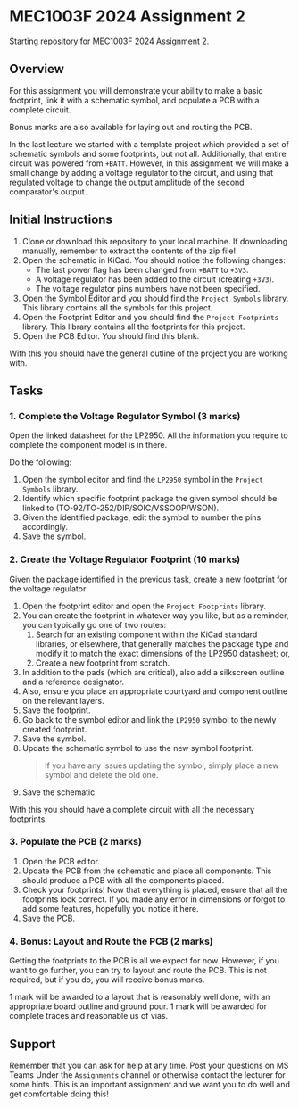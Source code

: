 # MEC1003F 2024 Assignment 2

Starting repository for MEC1003F 2024 Assignment 2.

## Overview

For this assignment you will demonstrate your ability to make a basic footprint, link it with a schematic symbol, and populate a PCB with a complete circuit.

Bonus marks are also available for laying out and routing the PCB.

In the last lecture we started with a template project which provided a set of schematic symbols and some footprints, but not all. Additionally, that entire circuit was powered from `+BATT`. However, in this assignment we will make a small change by adding a voltage regulator to the circuit, and using that regulated voltage to change the output amplitude of the second comparator's output.

## Initial Instructions

1. Clone or download this repository to your local machine. If downloading manually, remember to extract the contents of the zip file!
2. Open the schematic in KiCad. You should notice the following changes:
	- The last power flag has been changed from `+BATT` to `+3V3`.
	- A voltage regulator has been added to the circuit (creating `+3V3`).
	- The voltage regulator pins numbers have not been specified.
3. Open the Symbol Editor and you should find the `Project Symbols` library. This library contains all the symbols for this project.
4. Open the Footprint Editor and you should find the `Project Footprints` library. This library contains all the footprints for this project.
5. Open the PCB Editor. You should find this blank.

With this you should have the general outline of the project you are working with.

## Tasks

### 1. Complete the Voltage Regulator Symbol (3 marks)

Open the linked datasheet for the LP2950. All the information you require to complete the component model is in there.

Do the following:

1. Open the symbol editor and find the `LP2950` symbol in the `Project Symbols` library.
2. Identify which specific footprint package the given symbol should be linked to (TO-92/TO-252/DIP/SOIC/VSSOOP/WSON).
3. Given the identified package, edit the symbol to number the pins accordingly.
4. Save the symbol.

### 2. Create the Voltage Regulator Footprint (10 marks)

Given the package identified in the previous task, create a new footprint for the voltage regulator:

1. Open the footprint editor and open the `Project Footprints` library.
2. You can create the footprint in whatever way you like, but as a reminder, you can typically go one of two routes:
   1. Search for an existing component within the KiCad standard libraries, or elsewhere, that generally matches the package type and modify it to match the exact dimensions of the LP2950 datasheet; or,
   2. Create a new footprint from scratch.
3. In addition to the pads (which are critical), also add a silkscreen outline and a reference designator.
4. Also, ensure you place an appropriate courtyard and component outline on the relevant layers.
5. Save the footprint.
6. Go back to the symbol editor and link the `LP2950` symbol to the newly created footprint.
7. Save the symbol.
8. Update the schematic symbol to use the new symbol footprint.
    > If you have any issues updating the symbol, simply place a new symbol and delete the old one.
9. Save the schematic.

With this you should have a complete circuit with all the necessary footprints.

### 3. Populate the PCB (2 marks)

1. Open the PCB editor.
2. Update the PCB from the schematic and place all components. This should produce a PCB with all the components placed.
3. Check your footprints! Now that everything is placed, ensure that all the footprints look correct. If you made any error in dimensions or forgot to add some features, hopefully you notice it here.
4. Save the PCB.

### 4. Bonus: Layout and Route the PCB (2 marks)

Getting the footprints to the PCB is all we expect for now. However, if you want to go further, you can try to layout and route the PCB. This is not required, but if you do, you will receive bonus marks.

1 mark will be awarded to a layout that is reasonably well done, with an appropriate board outline and ground pour. 1 mark will be awarded for complete traces and reasonable us of vias.

## Support

Remember that you can ask for help at any time. Post your questions on MS Teams Under the `Assignments` channel or otherwise contact the lecturer for some hints. This is an important assignment and we want you to do well and get comfortable doing this!